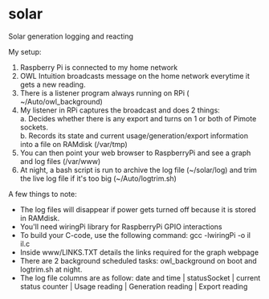 # solar
Solar generation logging and reacting 

My setup: 

1. Raspberry Pi is connected to my home network 
2. OWL Intuition broadcasts message on the home network everytime it gets a new reading. 
3. There is a listener program always running on RPi ( ~/Auto/owl_background) 
4. My listener in RPi captures the broadcast and does 2 things:  
  a. Decides whether there is any export and turns on 1 or both of Pimote sockets.  
  b. Records its state and current usage/generation/export information into a file on RAMdisk (/var/tmp) 
5. You can then point your web browser to RaspberryPi and see a graph and log files  (/var/www) 
6. At night, a bash script is run to archive the log file (~/solar/log) and trim the live log file if it's too big (~/Auto/logtrim.sh)

A few things to note: 

- The log files will disappear if power gets turned off because it is stored in RAMdisk. 
- You'll need wiringPi library for RaspberryPi GPIO interactions 
- To build your C-code, use the following command: gcc -lwiringPi -o il il.c 
- Inside www/LINKS.TXT details the links required for the graph webpage 
- There are 2 background scheduled tasks: owl_background on boot and logtrim.sh at night. 
- The log file columns are as follow: date and time | statusSocket | current status counter | Usage reading | Generation reading | Export reading 
